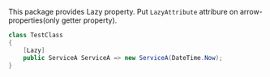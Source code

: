 ﻿This package provides Lazy property.
Put `LazyAttribute` attribure on arrow-properties(only getter property).

```csharp
class TestClass
{
    [Lazy]
    public ServiceA ServiceA => new ServiceA(DateTime.Now);
}
```

